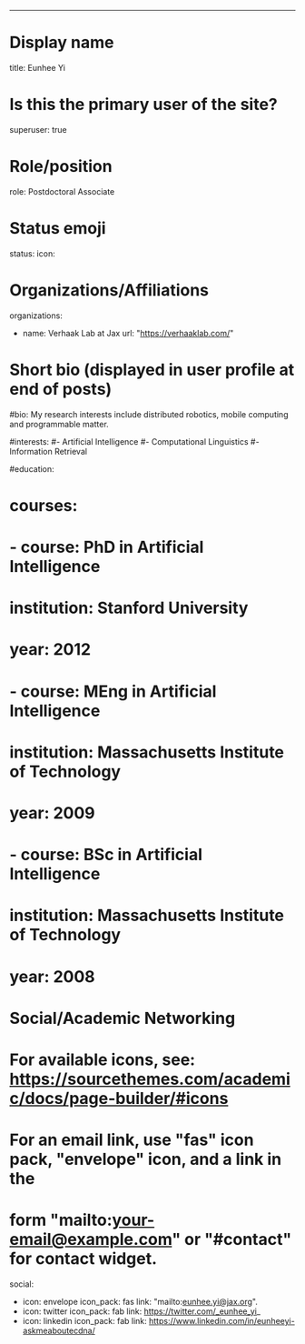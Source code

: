 ---
# Display name
title: Eunhee Yi

# Is this the primary user of the site?
superuser: true

# Role/position
role: Postdoctoral Associate

# Status emoji
status:
  icon: 

# Organizations/Affiliations
organizations:
- name: Verhaak Lab at Jax
  url: "https://verhaaklab.com/"

# Short bio (displayed in user profile at end of posts)
#bio: My research interests include distributed robotics, mobile computing and programmable matter.

#interests:
#- Artificial Intelligence
#- Computational Linguistics
#- Information Retrieval

#education:
#  courses:
#  - course: PhD in Artificial Intelligence
#    institution: Stanford University
#    year: 2012
#  - course: MEng in Artificial Intelligence
#    institution: Massachusetts Institute of Technology
#    year: 2009
#  - course: BSc in Artificial Intelligence
#    institution: Massachusetts Institute of Technology
#    year: 2008

# Social/Academic Networking
# For available icons, see: https://sourcethemes.com/academic/docs/page-builder/#icons
#   For an email link, use "fas" icon pack, "envelope" icon, and a link in the
#   form "mailto:your-email@example.com" or "#contact" for contact widget.
social:
- icon: envelope
  icon_pack: fas
  link: "mailto:eunhee.yi@jax.org".
- icon: twitter
  icon_pack: fab
  link: https://twitter.com/_eunhee_yi_
- icon: linkedin
  icon_pack: fab
  link: https://www.linkedin.com/in/eunheeyi-askmeaboutecdna/

